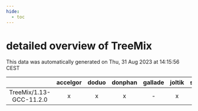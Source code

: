 ```yaml
---
hide:
  - toc
---
```


detailed overview of TreeMix
============================


This data was automatically generated on Thu, 31 Aug 2023 at 14:15:56 CEST  

| |accelgor|doduo|donphan|gallade|joltik|skitty|swalot|victini|
| :---: | :---: | :---: | :---: | :---: | :---: | :---: | :---: | :---: |
|TreeMix/1.13-GCC-11.2.0|x|x|x|-|x|x|x|x|
